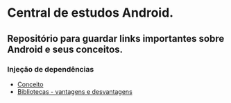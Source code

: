 # Central de estudos Android.

## Repositório para guardar links importantes sobre Android e seus conceitos.

### Injeção de dependências
* [Conceito](https://www.techyourchance.com/dependency-injection-android/)
* [Bibliotecas - vantagens e desvantagens](https://www.techyourchance.com/dagger-vs-hilt-vs-koin-vs-pure-dependency-injection/)
